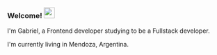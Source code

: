 ### Welcome! <img src="https://media.giphy.com/media/hvRJCLFzcasrR4ia7z/giphy.gif" width="25px">

<p>I'm Gabriel, a Frontend developer studying to be a Fullstack developer. </p> 
<p>I'm currently living in Mendoza, Argentina. </p> 

<!--
**Gabriel-Briones/Gabriel-Briones** is a ✨ _special_ ✨ repository because its `README.md` (this file) appears on your GitHub profile.

Here are some ideas to get you started:

- 🔭 I’m currently working on ...
- 🌱 I’m currently learning ...
- 👯 I’m looking to collaborate on ...
- 🤔 I’m looking for help with ...
- 💬 Ask me about ...
- 📫 How to reach me: ...
- 😄 Pronouns: ...
- ⚡ Fun fact: ...
-->
